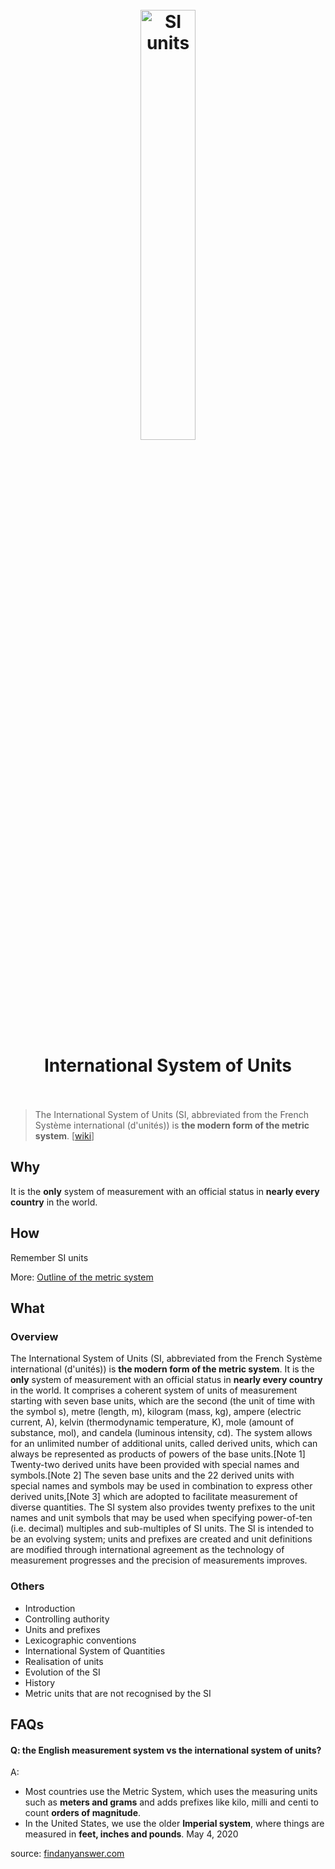 <h1 align="center">
<br>
	<a href="https://www.wikiwand.com/en/International_System_of_Units#/External_links">
  <img src="https://i.imgur.com/KjyvP7K.png" alt="SI units" width=42%">
  </a>
  <br><br>
International System of Units
  <br><br>
</h1>

> The International System of Units (SI, abbreviated from the French Système international (d'unités)) is **the modern form of the metric system**.  [[wiki](https://www.wikiwand.com/en/International_System_of_Units)]

## Why 

It is the **only** system of measurement with an official status in **nearly every country** in the world.

## How

Remember SI units

More: [Outline of the metric system](https://www.wikiwand.com/en/Outline_of_the_metric_system)

## What 

### Overview

The International System of Units (SI, abbreviated from the French Système international (d'unités)) is **the modern form of the metric system**. It is the **only** system of measurement with an official status in **nearly every country** in the world. It comprises a coherent system of units of measurement starting with seven base units, which are the second (the unit of time with the symbol s), metre (length, m), kilogram (mass, kg), ampere (electric current, A), kelvin (thermodynamic temperature, K), mole (amount of substance, mol), and candela (luminous intensity, cd). The system allows for an unlimited number of additional units, called derived units, which can always be represented as products of powers of the base units.[Note 1] Twenty-two derived units have been provided with special names and symbols.[Note 2] The seven base units and the 22 derived units with special names and symbols may be used in combination to express other derived units,[Note 3] which are adopted to facilitate measurement of diverse quantities. The SI system also provides twenty prefixes to the unit names and unit symbols that may be used when specifying power-of-ten (i.e. decimal) multiples and sub-multiples of SI units. The SI is intended to be an evolving system; units and prefixes are created and unit definitions are modified through international agreement as the technology of measurement progresses and the precision of measurements improves.

### Others

* Introduction
* Controlling authority
* Units and prefixes
* Lexicographic conventions
* International System of Quantities
* Realisation of units
* Evolution of the SI
* History
* Metric units that are not recognised by the SI


## FAQs

#### Q: the English measurement system vs the international system of units?

A: 

* Most countries use the Metric System, which uses the measuring units such as **meters and grams** and adds prefixes like kilo, milli and centi to count **orders of magnitude**. 
* In the United States, we use the older **Imperial system**, where things are measured in **feet, inches and pounds**. May 4, 2020

source: [findanyanswer.com](https://findanyanswer.com/what-is-the-difference-between-metric-and-english-system-of-measurement)



